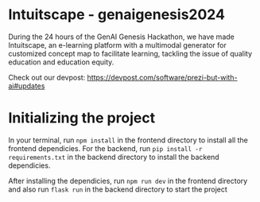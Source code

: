 # Intuitscape - genaigenesis2024

During the 24 hours of the GenAI Genesis Hackathon, we have made Intuitscape, an e-learning platform with a multimodal generator for customized concept map to facilitate learning, tackling the issue of quality education and education equity.

Check out our devpost: https://devpost.com/software/prezi-but-with-ai#updates


# Initializing the project

In your terminal, run ``` npm install ``` in the frontend directory to install all the frontend dependicies. For the backend, run ``` pip install -r requirements.txt ``` in the backend directory to install the backend dependicies. 

After installing the dependicies, run ``` npm run dev ``` in the frontend directory and also run ``` flask run ``` in the backend directory to start the project
